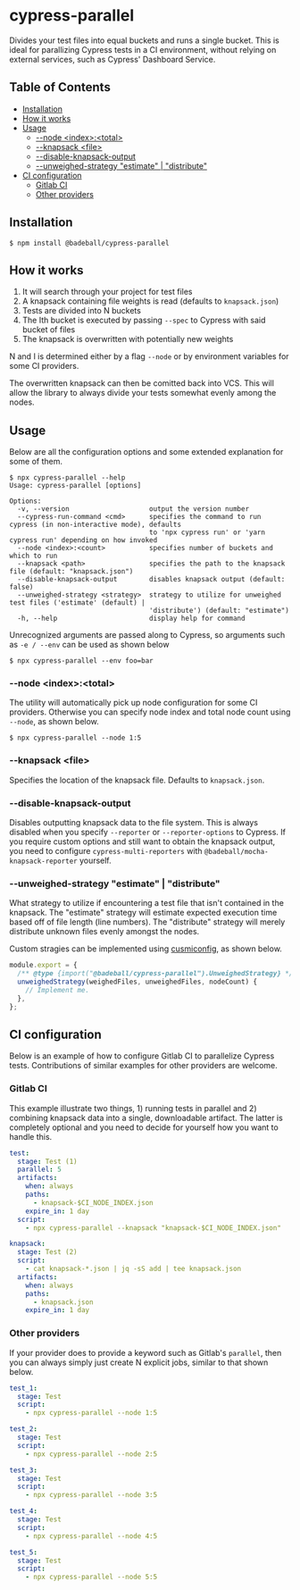 # cypress-parallel

Divides your test files into equal buckets and runs a single bucket. This is ideal for parallizing
Cypress tests in a CI environment, without relying on external services, such as Cypress' Dashboard
Service.

## Table of Contents

- [Installation](#installation)
- [How it works](#how-it-works)
- [Usage](#usage)
  - [--node \<index>:\<total>](#--node-indextotal)
  - [--knapsack \<file>](#--knapsack-file)
  - [--disable-knapsack-output](#--disable-knapsack-output)
  - [--unweighed-strategy "estimate" | "distribute"](#--unweighed-strategy-estimate--distribute)
- [CI configuration](#ci-configuration)
  - [Gitlab CI](#gitlab-ci)
  - [Other providers](#other-providers)

## Installation

```
$ npm install @badeball/cypress-parallel
```

## How it works

1. It will search through your project for test files
2. A knapsack containing file weights is read (defaults to `knapsack.json`)
3. Tests are divided into N buckets
4. The Ith bucket is executed by passing `--spec` to Cypress with said bucket of files
5. The knapsack is overwritten with potentially new weights

N and I is determined either by a flag `--node` or by environment variables for some CI providers.

The overwritten knapsack can then be comitted back into VCS. This will allow the library to always
divide your tests somewhat evenly among the nodes.

## Usage

Below are all the configuration options and some extended explanation for some of them.

```
$ npx cypress-parallel --help
Usage: cypress-parallel [options]

Options:
  -v, --version                    output the version number
  --cypress-run-command <cmd>      specifies the command to run cypress (in non-interactive mode), defaults
                                   to 'npx cypress run' or 'yarn cypress run' depending on how invoked
  --node <index>:<count>           specifies number of buckets and which to run
  --knapsack <path>                specifies the path to the knapsack file (default: "knapsack.json")
  --disable-knapsack-output        disables knapsack output (default: false)
  --unweighed-strategy <strategy>  strategy to utilize for unweighed test files ('estimate' (default) |
                                   'distribute') (default: "estimate")
  -h, --help                       display help for command
```

Unrecognized arguments are passed along to Cypress, so arguments such as `-e / --env` can be used
as shown below

```
$ npx cypress-parallel --env foo=bar
```

### --node \<index>:\<total>

The utility will automatically pick up node configuration for some CI providers. Otherwise you can
specify node index and total node count using `--node`, as shown below.

```
$ npx cypress-parallel --node 1:5
```

### --knapsack \<file>

Specifies the location of the knapsack file. Defaults to `knapsack.json`.

### --disable-knapsack-output

Disables outputting knapsack data to the file system. This is always disabled when you specify
`--reporter` or `--reporter-options` to Cypress. If you require custom options and still want to
obtain the knapsack output, you need to configure `cypress-multi-reporters` with
`@badeball/mocha-knapsack-reporter` yourself.

### --unweighed-strategy "estimate" | "distribute"

What strategy to utilize if encountering a test file that isn't contained in the knapsack. The
"estimate" strategy will estimate expected execution time based off of file length (line numbers).
The "distribute" strategy will merely distribute unknown files evenly amongst the nodes.

Custom stragies can be implemented using [cusmiconfig][cusmiconfig], as shown below.

```js
module.export = {
  /** @type {import("@badeball/cypress-parallel").UnweighedStrategy} */
  unweighedStrategy(weighedFiles, unweighedFiles, nodeCount) {
    // Implement me.
  },
};
```

[cusmiconfig]: https://github.com/davidtheclark/cosmiconfig

## CI configuration

Below is an example of how to configure Gitlab CI to parallelize Cypress tests. Contributions of
similar examples for other providers are welcome.

### Gitlab CI

This example illustrate two things, 1) running tests in parallel and 2) combining knapsack data into
a single, downloadable artifact. The latter is completely optional and you need to decide for
yourself how you want to handle this.

```yaml
test:
  stage: Test (1)
  parallel: 5
  artifacts:
    when: always
    paths:
      - knapsack-$CI_NODE_INDEX.json
    expire_in: 1 day
  script:
    - npx cypress-parallel --knapsack "knapsack-$CI_NODE_INDEX.json"

knapsack:
  stage: Test (2)
  script:
    - cat knapsack-*.json | jq -sS add | tee knapsack.json
  artifacts:
    when: always
    paths:
      - knapsack.json
    expire_in: 1 day
```

### Other providers

If your provider does to provide a keyword such as Gitlab's `parallel`, then you can always simply
just create N explicit jobs, similar to that shown below.

```yaml
test_1:
  stage: Test
  script:
    - npx cypress-parallel --node 1:5

test_2:
  stage: Test
  script:
    - npx cypress-parallel --node 2:5

test_3:
  stage: Test
  script:
    - npx cypress-parallel --node 3:5

test_4:
  stage: Test
  script:
    - npx cypress-parallel --node 4:5

test_5:
  stage: Test
  script:
    - npx cypress-parallel --node 5:5
```
